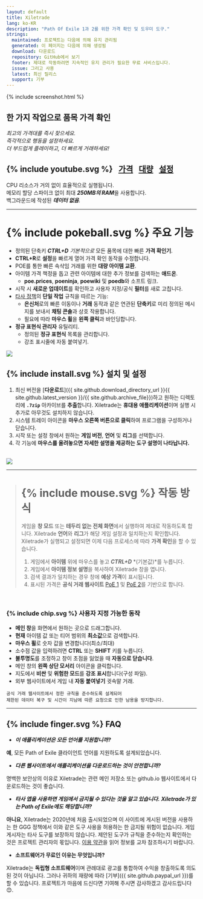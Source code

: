 ```yaml
---
layout: default
title: Xiletrade
lang: ko-KR
description: "Path Of Exile 1과 2를 위한 가격 확인 및 도우미 도구."
strings:
  maintained: 프로젝트는 다음에 의해 유지 관리됨
  generated: 이 페이지는 다음에 의해 생성됨
  download: 다운로드
  repository: GitHub에서 보기
  footer: 제대로 작동하려면 지속적인 유지 관리가 필요한 무료 서비스입니다.
  issue: 그리고 사용
  latest: 최신 릴리스
  support: 기부
---
```

{% include screenshot.html %}
## 한 가지 작업으로 품목 가격 확인

*최고의 가격대를 즉시 찾으세요.*  
*즉각적으로 행동을 설정하세요.*  
*더 부드럽게 플레이하고, 더 빠르게 거래하세요!*  

## {% include youtube.svg %} &nbsp; [가격](https://youtu.be/4mP3uOsr8oc) &nbsp; [대량](https://youtu.be/6yuLZXTho-A) &nbsp; [설정](https://youtu.be/libdIjrNM-8)<br>

CPU 리소스가 거의 없이 효율적으로 실행됩니다.  
메모리 할당 스파이크 없이 최대 ***250MB의 RAM***을 사용합니다.  
백그라운드에 작성된 ***데이터 없음***.  

* * *

# {% include pokeball.svg %} 주요 기능

- 정의된 단축키 ***CTRL+D*** *기본적으로* 모든 품목에 대한 빠른 **가격 확인기**.
- **CTRL+R**로 **설정**을 빠르게 열어 가격 확인 동작을 수정합니다.
- POE를 통한 빠른 속삭임 거래를 위한 **대량 아이템 교환**.
- 아이템 가격 책정을 돕고 관련 아이템에 대한 추가 정보를 검색하는 **애드온**.
	- **poe.prices**, **poeninja**, **poewiki** 및 **poedb**와 소프트 링크.
- 시작 시 **새로운 업데이트**를 확인하고 사용자 지정/공식 **필터**를 새로 고칩니다.
- [타사 정책](https://www.pathofexile.com/developer/docs#policy)의 **단일 작업** 규칙을 따르는 기능:
	- **은신처**로의 빠른 이동이나 **거래** 동작과 같은 연관된 **단축키**로 미리 정의된 메시지를 보내서 **채팅 콘솔**과 상호 작용합니다.
	- 필요에 따라 **마우스 휠**을 **왼쪽 클릭**과 바인딩합니다.
- **정규 표현식 관리자** 유틸리티.
	- 정의된 **정규 표현식** 목록을 관리합니다.
	- 강조 표시줄에 자동 붙여넣기.

<img align="center" src="https://github.com/user-attachments/assets/1a3229fe-9f61-4c18-b4de-98e2ee026ace">
<br>

## {% include install.svg %} 설치 및 설정

1. 최신 버전을 [**다운로드**]({{ site.github.download_directory_url }}{{ site.github.latest_version }}/{{ site.github.archive_file}})하고 원하는 디렉토리에 **`.7zip`** 아카이브를 **추출**합니다.
Xiletrade는 **휴대용 애플리케이션**이며 실행 시 추가로 아무것도 설치하지 않습니다.
2. 시스템 트레이 아이콘을 **마우스 오른쪽 버튼으로 클릭**하여 프로그램을 구성하거나 닫습니다.
3. 시작 또는 설정 창에서 원하는 **게임 버전**, **언어** 및 **리그**를 선택합니다.
4. 각 기능에 **마우스를 올려놓으면 자세한 설명을 제공하는 도구 설명이 나타납니다.**  
<br>
<img src="https://github.com/user-attachments/assets/2aa8b83a-9144-4b56-8d79-1808aac0d486">
<br>

* * *
> # {% include mouse.svg %} 작동 방식
>
> 게임을 **창 모드** 또는 **테두리 없는 전체 화면**에서 실행하여 제대로 작동하도록 합니다.
> Xiletrade **언어**와 **리그**가 해당 게임 설정과 일치하는지 확인합니다.
> Xiletrade가 실행되고 설정되면 이제 다음 프로세스에 따라 **가격 확인**을 할 수 있습니다.
> 1. 게임에서 **아이템** 위에 마우스를 놓고 ***CTRL+D*** *(기본값)*를 누릅니다.
> 2. 게임에서 **아이템 정보 설명**을 복사하여 Xiletrade 창을 엽니다.
> 3. 검색 결과가 일치하는 경우 창에 **예상 가격**이 표시됩니다.
> 4. 표시된 가격은 **공식 거래 웹사이트** [PoE 1](https://www.pathofexile.com/trade/search/) 및 [PoE 2](https://www.pathofexile.com/trade2/search/poe2/)를 기반으로 합니다.
<br>

### {% include chip.svg %} 사용자 지정 가능한 동작

* **메인 창**을 화면에서 원하는 곳으로 드래그합니다.
* **현재** 아이템 값 또는 티어 범위의 **최소값**으로 검색합니다.
* **마우스 휠**로 숫자 값을 변경합니다(최소/최대)
* 소수점 값을 입력하려면 **CTRL** 또는 **SHIFT** 키를 누릅니다.
* **불투명도**를 조정하고 창이 초점을 잃었을 때 **자동으로 닫습니다**.
* 메인 창의 **왼쪽 상단 모서리** 아이콘을 클릭합니다.
* 지도에서 **비싼** 및 **위험한 모드**를 **강조 표시**합니다(구성 파일).
* 외부 웹사이트에서 게임 내 **자동 붙여넣기** 귓속말 거래.

```
공식 거래 웹사이트에서 정한 규칙을 준수하도록 설계되어
제한된 데이터 복구 및 시간이 지남에 따른 요청으로 인한 남용을 방지합니다.
```
* * *

## {% include finger.svg %} FAQ

- ***이 애플리케이션은 모든 언어를 지원합니까?***

**예**, 모든 Path of Exile 클라이언트 언어를 지원하도록 설계되었습니다.

- ***다른 웹사이트에서 애플리케이션을 다운로드하는 것이 안전합니까?***

명백한 보안상의 이유로 Xiletrade는 관련 메인 저장소 또는 github.io 웹사이트에서 다운로드하는 것이 좋습니다.

- ***타사 앱을 사용하면 게임에서 금지될 수 있다는 것을 알고 있습니다.***
***Xiletrade가 있는 Path of Exile에도 해당합니까?***

**아니요**, Xiletrade는 2020년에 처음 출시되었으며 이 사이트에 게시된 버전을 사용하는 한 GGG 정책에서 이와 같은 도구 사용을 허용하는 한 금지될 위험이 없습니다.
게임 게시자는 타사 도구를 보장하지 않습니다.
제안된 도구가 규칙을 준수하는지 확인하는 것은 프로젝트 관리자의 몫입니다.
[이용 약관](https://www.pathofexile.com/developer/docs#policy)을 읽어 정보를 교차 참조하시기 바랍니다.

- **소프트웨어가 무료인 이유는 무엇입니까?**

Xiletrade는 **독립형 소프트웨어**이며 관례대로 광고를 통합하여 수익을 창출하도록 의도된 것이 아닙니다. 그러나 귀하의 재량에 따라 [기부]({{ site.github.paypal_url }})를 할 수 있습니다. 프로젝트가 마음에 드신다면 기여해 주시면 감사하겠고 감사드립니다 😊.